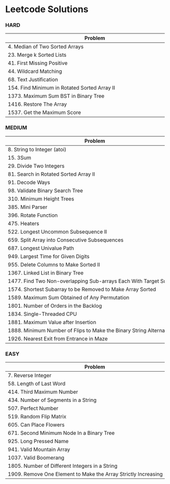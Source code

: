 # Leetcode Solutions
### HARD

| <div style="width:550px">Problem</div>               |
|------------------------------------------------------|
| 4. Median of Two Sorted Arrays                       |
| 23. Merge k Sorted Lists                             |
| 41. First Missing Positive                           |
| 44. Wildcard Matching                                |
| 68. Text Justification                               |
| 154. Find Minimum in Rotated Sorted Array II         |
| 1373. Maximum Sum BST in Binary Tree                 |
| 1416. Restore The Array                              |
| 1537. Get the Maximum Score                          |

### MEDIUM

| <div style="width:550px">Problem</div>                              |
|---------------------------------------------------------------------|
| 8. String to Integer (atoi)                                         |
| 15. 3Sum                                                            |
| 29. Divide Two Integers                                             |
| 81. Search in Rotated Sorted Array II                               |
| 91. Decode Ways                                                     |
| 98. Validate Binary Search Tree                                     |
| 310. Minimum Height Trees                                           |
| 385. Mini Parser                                                    |
| 396. Rotate Function                                                |
| 475. Heaters                                                        |
| 522. Longest Uncommon Subsequence II                                | 
| 659. Split Array into Consecutive Subsequences                      |
| 687. Longest Univalue Path                                          |
| 949. Largest Time for Given Digits                                  |
| 955. Delete Columns to Make Sorted II                               |  
| 1367. Linked List in Binary Tree                                    |
| 1477. Find Two Non-overlapping Sub-arrays Each With Target Sum      |
| 1574. Shortest Subarray to be Removed to Make Array Sorted          |
| 1589. Maximum Sum Obtained of Any Permutation                       |
| 1801. Number of Orders in the Backlog                               |
| 1834. Single-Threaded CPU                                           |
| 1881. Maximum Value after Insertion                                 |
| 1888. Minimum Number of Flips to Make the Binary String Alternating |
| 1926. Nearest Exit from Entrance in Maze                            |

### EASY

| <div style="width:550px">Problem</div>                         |
|----------------------------------------------------------------|
| 7. Reverse Integer                                             |
| 58. Length of Last Word                                        |
| 414. Third Maximum Number                                      |
| 434. Number of Segments in a String                            |
| 507. Perfect Number                                            |
| 519. Random Flip Matrix                                        |
| 605. Can Place Flowers                                         |
| 671. Second Minimum Node In a Binary Tree                      |
| 925. Long Pressed Name                                         |
| 941. Valid Mountain Array                                      |
| 1037. Valid Boomerang                                          |
| 1805. Number of Different Integers in a String                 |
| 1909. Remove One Element to Make the Array Strictly Increasing |